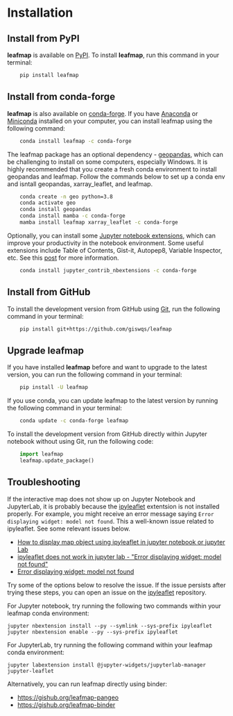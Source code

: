 # Installation

## Install from PyPI

**leafmap** is available on [PyPI](https://pypi.org/project/leafmap/). To install **leafmap**, run this command in your terminal:

```bash
    pip install leafmap
```

## Install from conda-forge

**leafmap** is also available on [conda-forge](https://anaconda.org/conda-forge/leafmap). If you have
[Anaconda](https://www.anaconda.com/distribution/#download-section) or [Miniconda](https://docs.conda.io/en/latest/miniconda.html) installed on your computer, you can install leafmap using the following command:

```bash
    conda install leafmap -c conda-forge
```

The leafmap package has an optional dependency - [geopandas](https://geopandas.org/), which can be challenging to install on some computers, especially Windows. It is highly recommended that you create a fresh conda environment to install geopandas and leafmap. Follow the commands below to set up a conda env and isntall geopandas, xarray_leaflet, and leafmap.

```bash
    conda create -n geo python=3.8
    conda activate geo
    conda install geopandas
    conda install mamba -c conda-forge
    mamba install leafmap xarray_leaflet -c conda-forge
```

Optionally, you can install some [Jupyter notebook extensions](https://github.com/ipython-contrib/jupyter_contrib_nbextensions), which can improve your productivity in the notebook environment. Some useful extensions include Table of Contents, Gist-it, Autopep8, Variable Inspector, etc. See this [post](https://towardsdatascience.com/jupyter-notebook-extensions-517fa69d2231) for more information.

```bash
    conda install jupyter_contrib_nbextensions -c conda-forge
```

## Install from GitHub

To install the development version from GitHub using [Git](https://git-scm.com/), run the following command in your terminal:

```bash
    pip install git+https://github.com/giswqs/leafmap
```

## Upgrade leafmap

If you have installed **leafmap** before and want to upgrade to the latest version, you can run the following command in your terminal:

```bash
    pip install -U leafmap
```

If you use conda, you can update leafmap to the latest version by running the following command in your terminal:

```bash
    conda update -c conda-forge leafmap
```

To install the development version from GitHub directly within Jupyter notebook without using Git, run the following code:

```python
    import leafmap
    leafmap.update_package()
```

## Troubleshooting

If the interactive map does not show up on Jupyter Notebook and JupyterLab, it is probably because the [ipyleaflet](https://github.com/jupyter-widgets/ipyleaflet) extentsion is not installed properly.
For example, you might receive an error message saying `Error displaying widget: model not found`. This a well-known issue related to ipyleaflet. See some relevant issues below.

-   [How to display map object using ipyleaflet in jupyter notebook or jupyter Lab](https://github.com/jupyter-widgets/ipyleaflet/issues/739)
-   [ipyleaflet does not work in jupyter lab - "Error displaying widget: model not found"](https://github.com/jupyter-widgets/ipyleaflet/issues/418)
-   [Error displaying widget: model not found](https://github.com/jupyter-widgets/ipyleaflet/issues/504)

Try some of the options below to resolve the issue. If the issue persists after trying these steps, you can open an issue on the [ipyleaflet](https://github.com/jupyter-widgets/ipyleaflet/issues) repository.

For Jupyter notebook, try running the following two commands within your leafmap conda environment:

```
jupyter nbextension install --py --symlink --sys-prefix ipyleaflet
jupyter nbextension enable --py --sys-prefix ipyleaflet
```

For JupyterLab, try running the following command within your leafmap conda environment:

```
jupyter labextension install @jupyter-widgets/jupyterlab-manager jupyter-leaflet

```

Alternatively, you can run leafmap directly using binder:

-   <https://gishub.org/leafmap-pangeo>
-   <https://gishub.org/leafmap-binder>
